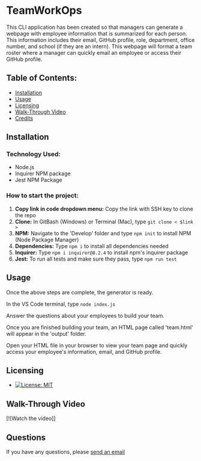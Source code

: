 # TeamWorkOps
This CLI application has been created so that managers can generate a webpage with employee information that is summarized for each person. This information includes their email, GitHub profile, role, department, office number, and school (if they are an intern). This webpage will format a team roster where a manager can quickly email an employee or access their GitHub profile. 

## Table of Contents:
* [Installation](#installation)
* [Usage](#usage)
* [Licensing](#licensing)
* [Walk-Through Video](#walkthroughvideo)
* [Credits](#credits)

## Installation

### Technology Used:  
* Node.js 
* Inquirer NPM package
* Jest NPM Package

### How to start the project:  
1. **Copy link in code dropdown menu:** Copy the link with SSH key to clone the repo
1. **Clone:** In GitBash (Windows) or Terminal (Mac), type `git clone < $link >`
1. **NPM:** Navigate to the 'Develop' folder and type `npm init` to install NPM (Node Package Manager)
1. **Dependencies:** Type `npm i` to install all dependencies needed
1. **Inquirer:** Type `npm i inquirer@8.2.4` to install npm's inquirer package
1. **Jest:** To run all tests and make sure they pass, type `npm run test`

## Usage
Once the above steps are complete, the generator is ready.

In the VS Code terminal, type `node index.js`

Answer the questions about your employees to build your team.

Once you are finished building your team, an HTML page called 'team.html' will appear in the 'output' folder.

Open your HTML file in your browser to view your team page and quickly access your employee's information, email, and GitHub profile.

## Licensing
* [![License: MIT](https://img.shields.io/badge/License-MIT-yellow.svg)](https://opensource.org/licenses/MIT)

## Walk-Through Video

[![Watch the video]]

## Questions
If you have any questions, please <a href ="mailto:ashleyjeanbostrom@gmail.com ">send an email</a>

